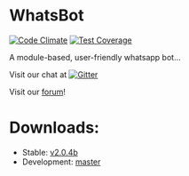 WhatsBot
========

[![Code Climate](https://codeclimate.com/github/fermino/WhatsBot/badges/gpa.svg)](https://codeclimate.com/github/fermino/WhatsBot) [![Test Coverage](https://codeclimate.com/github/fermino/WhatsBot/badges/coverage.svg)](https://codeclimate.com/github/fermino/WhatsBot)

A module-based, user-friendly whatsapp bot...

Visit our chat at
[![Gitter](https://badges.gitter.im/Join%20Chat.svg)](https://gitter.im/fermino/WhatsBot)

Visit our [forum](https://whatsbot.org)!

Downloads: 
===================

 * Stable: [v2.0.4b](https://github.com/fermino/WhatsBot/releases/tag/v2.0.4b)
 * Development: [master](https://github.com/fermino/WhatsBot/archive/master.zip)
